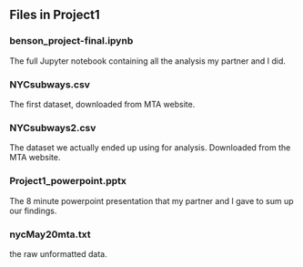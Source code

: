 ## Files in Project1

### benson_project-final.ipynb
The full Jupyter notebook containing all the analysis my partner and I did.

### NYCsubways.csv
The first dataset, downloaded from MTA website.

### NYCsubways2.csv
The dataset we actually ended up using for analysis. Downloaded from the MTA website.

### Project1_powerpoint.pptx
The 8 minute powerpoint presentation that my partner and I gave to sum up our findings.

### nycMay20mta.txt
the raw unformatted data.
